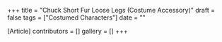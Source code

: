 +++
title = "Chuck Short Fur Loose Legs (Costume Accessory)"
draft = false
tags = ["Costumed Characters"]
date = ""

[Article]
contributors = []
gallery = []
+++